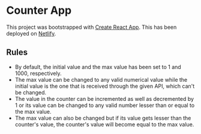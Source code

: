 # Counter App

This project was bootstrapped with [Create React App](https://github.com/facebook/create-react-app).
This has been deployed on [Netlify](https://counter-app-karan-saraswat.netlify.app/).

## Rules

* By default, the initial value and the max value has been set to 1 and 1000, respectively.
* The max value can be changed to any valid numerical value while the initial value is the one that is received through the given API, which can't be changed.
* The value in the counter can be incremented as well as decremented by 1 or its value can be changed to any valid number lesser than or equal to the max value.
* The max value can also be changed but if its value gets lesser than the counter's value, the counter's value will become equal to the max value.
